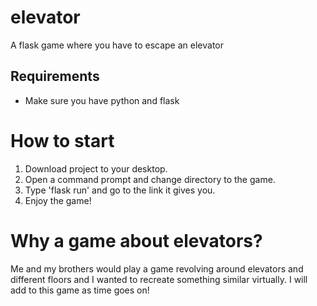 # elevator
 A flask game where you have to escape an elevator
## Requirements
- Make sure you have python and flask 
# How to start
1. Download project to your desktop.
2. Open a command prompt and change directory to the game.
3. Type 'flask run' and go to the link it gives you.
4. Enjoy the game!
# Why a game about elevators?
Me and my brothers would play a game revolving around elevators and different floors and I wanted to recreate something similar virtually. I will add to this game as time goes on!
